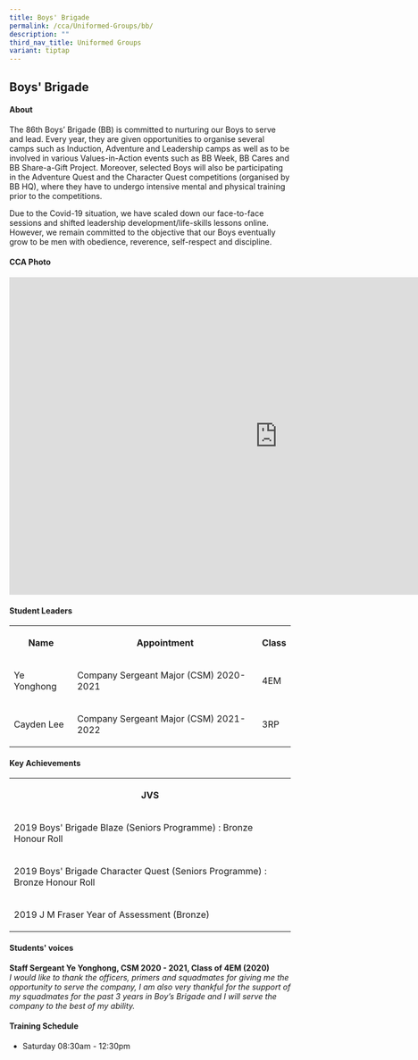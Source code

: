 ```yaml
---
title: Boys' Brigade
permalink: /cca/Uniformed-Groups/bb/
description: ""
third_nav_title: Uniformed Groups
variant: tiptap
---
```

<h2>Boys' Brigade</h2><h4>About</h4><p>The 86th Boys’ Brigade (BB) is committed to nurturing our Boys to serve and lead. Every year, they are given opportunities to organise several camps such as Induction, Adventure and Leadership camps as well as to be involved in various Values-in-Action events such as BB Week, BB Cares and BB Share-a-Gift Project. Moreover, selected Boys will also be participating in the Adventure Quest and the Character Quest competitions (organised by BB HQ), where they have to undergo intensive mental and physical training prior to the competitions.</p><p>Due to the Covid-19 situation, we have scaled down our face-to-face sessions and shifted leadership development/life-skills lessons online. However, we remain committed to the objective that our Boys eventually grow to be men with obedience, reverence, self-respect and discipline.</p><h4>CCA Photo</h4><div class="iframe-wrapper"><iframe height="569" width="960" allowfullscreen="true" frameborder="0" src="https://docs.google.com/presentation/d/e/2PACX-1vQWrxWX9S0B9g26qOJjw_yiDQgQjxvszIPFRHtBpEMfciPUhUpII6XGK6MermOYgD8xHYyj222RHWil/embed?start=true&amp;loop=true&amp;delayms=5000"></iframe></div><h4>Student Leaders</h4><table><tbody><tr><th rowspan="1" colspan="1"><p>Name</p></th><th rowspan="1" colspan="1"><p>Appointment</p></th><th rowspan="1" colspan="1"><p>Class</p></th></tr><tr><td rowspan="1" colspan="1"><p>Ye Yonghong</p></td><td rowspan="1" colspan="1"><p>Company Sergeant Major (CSM) 2020-2021</p></td><td rowspan="1" colspan="1"><p>4EM</p></td></tr><tr><td rowspan="1" colspan="1"><p>Cayden Lee</p></td><td rowspan="1" colspan="1"><p>Company Sergeant Major (CSM) 2021-2022</p></td><td rowspan="1" colspan="1"><p>3RP</p></td></tr></tbody></table><h4>Key Achievements</h4><table><tbody><tr><th rowspan="1" colspan="1"><p>JVS</p></th></tr><tr><td rowspan="1" colspan="1"><p>2019 Boys' Brigade Blaze (Seniors Programme) : Bronze Honour Roll</p></td></tr><tr><td rowspan="1" colspan="1"><p>2019 Boys' Brigade Character Quest (Seniors Programme) : Bronze Honour Roll</p></td></tr><tr><td rowspan="1" colspan="1"><p>2019 J M Fraser Year of Assessment (Bronze)</p></td></tr></tbody></table><h4>Students' voices</h4><p><strong>Staff Sergeant Ye Yonghong, CSM 2020 - 2021, Class of 4EM (2020)</strong><br><em>I would like to thank the officers, primers and squadmates for giving me the opportunity to serve the company, I am also very thankful for the support of my squadmates for the past 3 years in Boy’s Brigade and I will serve the company to the best of my ability.</em></p><h4>Training Schedule</h4><ul data-tight="true" class="tight"><li><p>Saturday 08:30am - 12:30pm</p></li></ul><p></p>